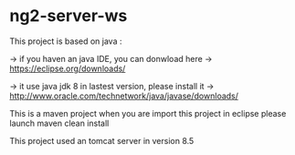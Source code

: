# ng2-server-ws

This project is based on java : 

 -> if you haven an java IDE, you can donwload here -> https://eclipse.org/downloads/
 
 -> it use java jdk 8 in lastest version, please install it -> http://www.oracle.com/technetwork/java/javase/downloads/
 

 This is a maven project when you are import this project in eclipse please launch maven clean install
 
 This project used an tomcat server in version 8.5
